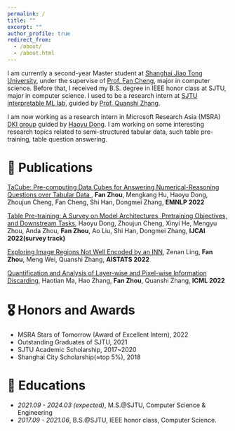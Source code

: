 ```yaml
---
permalink: /
title: ""
excerpt: ""
author_profile: true
redirect_from: 
  - /about/
  - /about.html
---
```


<span class='anchor' id='about-me'></span>

I am currently a second-year Master student at [Shanghai Jiao Tong University](https://en.sjtu.edu.cn/), under the supervise of [Prof. Fan Cheng](https://www.cs.sjtu.edu.cn/~chengfan/index.html), major in computer science. Before that, I received my B.S. degree in IEEE honor class at SJTU, major in computer science. I used to be a research intern at [ SJTU interpretable ML lab](https://sjtu-xai-lab.github.io/), guided by [Prof. Quanshi Zhang](qszhang.com).

I am now working as a research intern in Microsoft Research Asia (MSRA) [DKI group](https://www.microsoft.com/en-us/research/group/data-knowledge-intelligence/) guided by [Haoyu Dong](https://www.microsoft.com/en-us/research/people/hadong/). I am working on some interesting research topics related to semi-structured tabular data, such table pre-training, table question answering.


<!-- # 🔥 News
- *2022.02*: &nbsp;🎉🎉 Lorem ipsum dolor sit amet, consectetur adipiscing elit. Vivamus ornare aliquet ipsum, ac tempus justo dapibus sit amet. 
- *2022.02*: &nbsp;🎉🎉 Lorem ipsum dolor sit amet, consectetur adipiscing elit. Vivamus ornare aliquet ipsum, ac tempus justo dapibus sit amet.  -->

# 📝 Publications 

[TaCube: Pre-computing Data Cubes for Answering Numerical-Reasoning Questions over Tabular Data
](https://aps.arxiv.org/abs/2205.12682), **Fan Zhou**, Mengkang Hu, Haoyu Dong, Zhoujun Cheng, Fan Cheng, Shi Han, Dongmei Zhang, **EMNLP 2022**

[Table Pre-training: A Survey on Model Architectures, Pretraining Objectives, and Downstream Tasks](https://arxiv.org/abs/2201.09745), Haoyu Dong, Zhoujun Cheng, Xinyi He, Mengyu Zhou, Anda Zhou, **Fan Zhou**, Ao Liu, Shi Han, Dongmei Zhang, **IJCAI 2022(survey track)**

[Exploring Image Regions Not Well Encoded by an INN](https://proceedings.mlr.press/v151/ling22a.html), Zenan Ling, **Fan Zhou**, Meng Wei, Quanshi Zhang, **AISTATS 2022**

[Quantification and Analysis of Layer-wise and Pixel-wise Information Discarding](http://koalazf99.github.io), Haotian Ma, Hao Zhang, **Fan Zhou**, Quanshi Zhang, **ICML 2022**


# 🎖 Honors and Awards
- MSRA Stars of Tomorrow (Award of Excellent Intern), 2022
- Outstanding Graduates of SJTU, 2021
- SJTU Academic Scholarship, 2017~2020
- Shanghai City Scholarship(≈top 5%), 2018

# 📖 Educations
- *2021.09 - 2024.03 (expected)*, M.S.@SJTU, Computer Science & Engineering
- *2017.09 - 2021.06*, B.S.@SJTU, IEEE honor class, Computer Science.